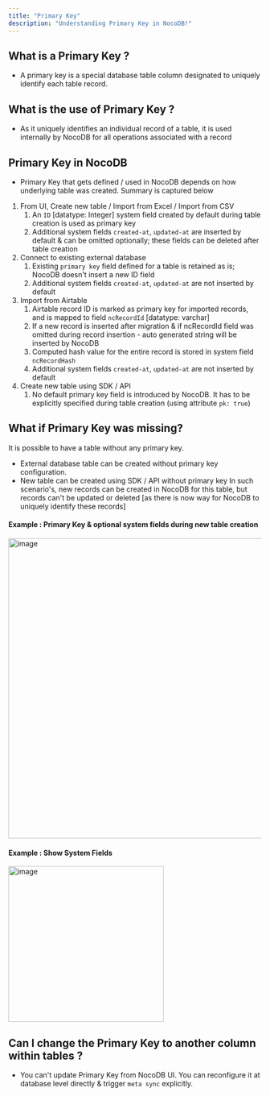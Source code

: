 ```yaml
---
title: "Primary Key"
description: "Understanding Primary Key in NocoDB!"
---
```


## What is a Primary Key ?
- A primary key is a special database table column designated to uniquely identify each table record.

## What is the use of Primary Key ?
- As it uniquely identifies an individual record of a table, it is used internally by NocoDB for all operations associated with a record

## Primary Key in NocoDB
- Primary Key that gets defined / used in NocoDB depends on how underlying table was created. Summary is captured below
1. From UI, Create new table / Import from Excel / Import from CSV
    1. An `ID` [datatype: Integer] system field created by default during table creation is used as primary key
    2. Additional system fields `created-at`, `updated-at` are inserted by default & can be omitted optionally; these fields can be deleted after table creation
2. Connect to existing external database
    1. Existing `primary key` field defined for a table is retained as is; NocoDB doesn't insert a new ID field
    2. Additional system fields `created-at`, `updated-at` are not inserted by default
3. Import from Airtable
    1. Airtable record ID is marked as primary key for imported records, and is mapped to field `ncRecordId`  [datatype: varchar]
    2. If a new record is inserted after migration & if ncRecordId field was omitted during record insertion - auto generated string will be inserted by NocoDB
    3. Computed hash value for the entire record is stored in system field `ncRecordHash`
    4. Additional system fields `created-at`, `updated-at` are not inserted by default
4. Create new table using SDK / API
    1. No default primary key field is introduced by NocoDB. It has to be explicitly specified during table creation (using attribute `pk: true`)

## What if Primary Key was missing?
It is possible to have a table without any primary key. 
- External database table can be created without primary key configuration.
- New table can be created using SDK / API without primary key
In such scenario's, new records can be created in NocoDB for this table, but records can't be updated or deleted [as there is now way for NocoDB to uniquely identify these records]

#### Example : Primary Key & optional system fields during new table creation
<img width="596" alt="image" src="https://user-images.githubusercontent.com/35857179/189113679-481bceab-8957-4c5d-a38c-9940f03cfd7e.png" />

#### Example : Show System Fields
<img width="309" alt="image" src="https://user-images.githubusercontent.com/35857179/189113907-871f7ab0-9bb2-4f04-a726-2d9feb56892e.png" />

## Can I change the Primary Key to another column within tables ?
- You can't update Primary Key from NocoDB UI. You can reconfigure it at database level directly & trigger `meta sync` explicitly.
